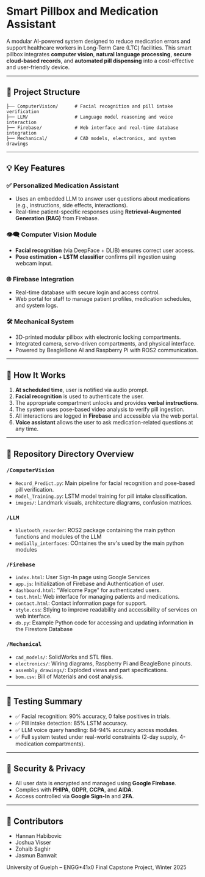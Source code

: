 # Smart Pillbox and Medication Assistant

A modular AI-powered system designed to reduce medication errors and support healthcare workers in Long-Term Care (LTC) facilities. This smart pillbox integrates **computer vision**, **natural language processing**, **secure cloud-based records**, and **automated pill dispensing** into a cost-effective and user-friendly device.

---

## 🔧 Project Structure

```
├── ComputerVision/      # Facial recognition and pill intake verification
├── LLM/                 # Language model reasoning and voice interaction
├── Firebase/            # Web interface and real-time database integration
├── Mechanical/          # CAD models, electronics, and system drawings
```

---

## 💡 Key Features

### ✅ Personalized Medication Assistant
- Uses an embedded LLM to answer user questions about medications (e.g., instructions, side effects, interactions).
- Real-time patient-specific responses using **Retrieval-Augmented Generation (RAG)** from Firebase.

### 👁️‍🗨️ Computer Vision Module
- **Facial recognition** (via DeepFace + DLIB) ensures correct user access.
- **Pose estimation + LSTM classifier** confirms pill ingestion using webcam input.

### 🌐 Firebase Integration
- Real-time database with secure login and access control.
- Web portal for staff to manage patient profiles, medication schedules, and system logs.

### 🛠 Mechanical System
- 3D-printed modular pillbox with electronic locking compartments.
- Integrated camera, servo-driven compartments, and physical interface.
- Powered by BeagleBone AI and Raspberry Pi with ROS2 communication.

---

## 🚀 How It Works

1. **At scheduled time**, user is notified via audio prompt.
2. **Facial recognition** is used to authenticate the user.
3. The appropriate compartment unlocks and provides **verbal instructions**.
4. The system uses pose-based video analysis to verify pill ingestion.
5. All interactions are logged in **Firebase** and accessible via the web portal.
6. **Voice assistant** allows the user to ask medication-related questions at any time.

---

## 📁 Repository Directory Overview

### `/ComputerVision`
- `Record_Predict.py`: Main pipeline for facial recognition and pose-based pill verification.
- `Model_Training.py`: LSTM model training for pill intake classification.
- `images/`: Landmark visuals, architecture diagrams, confusion matrices.

### `/LLM`
- `bluetooth_recorder`: ROS2 package containing the main python functions and modules of the LLM
- `medially_interfaces`: COntaines the srv's used by the main python modules


### `/Firebase`
- `index.html`: User Sign-In page using Google Services
- `app.js`: Initialization of Firebase and Authentication of user.
- `dashboard.html`: "Welcome Page" for authenticated users.
- `test.html`: Web interface for managing patients and medications.
- `contact.html`: Contact information page for support.
- `style.css`: Stlying to improve readability and accessibility of services on web interface.
- `db.py`: Example Python code for accessing and updating information in the Firestore Database

### `/Mechanical`
- `cad_models/`: SolidWorks and STL files.
- `electronics/`: Wiring diagrams, Raspberry Pi and BeagleBone pinouts.
- `assembly_drawings/`: Exploded views and part specifications.
- `bom.csv`: Bill of Materials and cost analysis.

---

## 🧪 Testing Summary

- ✅ Facial recognition: 90% accuracy, 0 false positives in trials.
- ✅ Pill intake detection: 85% LSTM accuracy.
- ✅ LLM voice query handling: 84–94% accuracy across modules.
- ✅ Full system tested under real-world constraints (2-day supply, 4-medication compartments).

---

## 🔐 Security & Privacy

- All user data is encrypted and managed using **Google Firebase**.
- Complies with **PHIPA**, **GDPR**, **CCPA**, and **AIDA**.
- Access controlled via **Google Sign-In** and **2FA**.

---

## 🤝 Contributors

- Hannan Habibovic  
- Joshua Visser  
- Zohaib Saghir  
- Jasmun Banwait  

University of Guelph – ENGG*41x0 Final Capstone Project, Winter 2025
